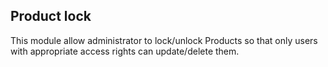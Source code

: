 Product lock
---------------------
This module allow administrator to lock/unlock Products so that only users with appropriate access rights can update/delete them.



